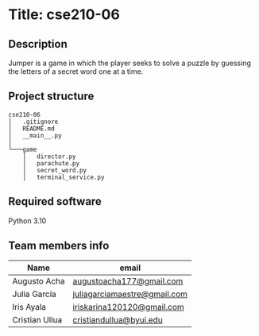 # **Title:** cse210-06

## **Description**
Jumper is a game in which the player seeks to solve a puzzle by guessing the letters of a secret word one at a time. 
## **Project structure**

```
cse210-06
│   .gitignore
│   README.md
│   __main__.py
│
└───game
    │   director.py
    │   parachute.py
    │   secret_word.py
    │   terminal_service.py
```

## **Required software**
Python 3.10
## **Team members info**
| Name      | email |
| ----------- | ----------- | 
| Augusto Acha | augustoacha177@gmail.com | 
| Julia García | juliagarciamaestre@gmail.com |
| Iris Ayala | iriskarina120120@gmail.com | 
| Cristian Ullua |cristiandullua@byui.edu |
